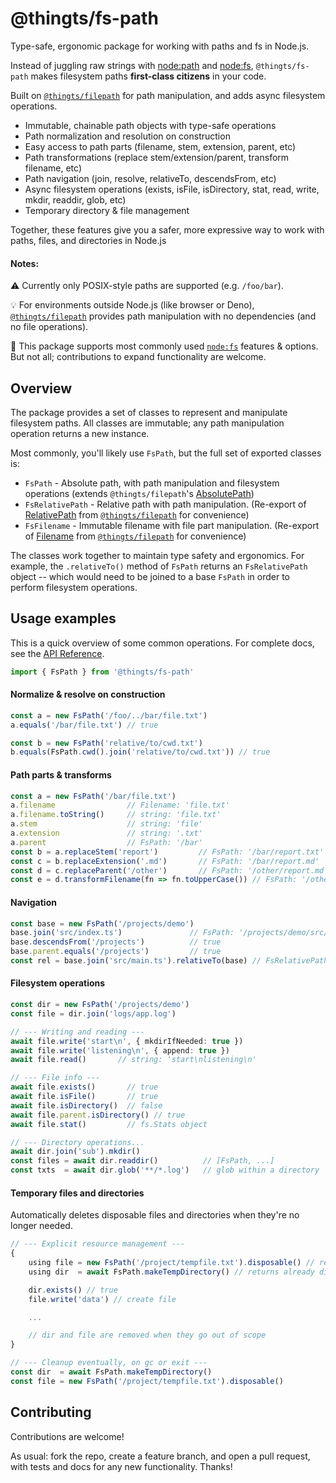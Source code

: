 # @thingts/fs-path

Type-safe, ergonomic package for working with paths and fs in Node.js.

Instead of juggling raw strings with
[node:path](https://nodejs.org/api/path.html) and
[node:fs](https://nodejs.org/api/fs.html), `@thingts/fs-path` makes
filesystem paths **first-class citizens** in your code.

Built on [`@thingts/filepath`](https://www.npmjs.com/package/@thingts/filepath) for path manipulation, and adds async filesystem operations.

* Immutable, chainable path objects with type-safe operations
* Path normalization and resolution on construction
* Easy access to path parts (filename, stem, extension, parent, etc)
* Path transformations (replace stem/extension/parent, transform filename, etc)
* Path navigation (join, resolve, relativeTo, descendsFrom, etc)
* Async filesystem operations (exists, isFile, isDirectory, stat, read, write, mkdir, readdir, glob, etc)
* Temporary directory & file management

Together, these features give you a safer, more expressive way to work with
paths, files, and directories in Node.js

#### Notes:

⚠️ Currently only POSIX-style paths are supported (e.g. `/foo/bar`).

💡 For environments outside Node.js (like browser or Deno), [`@thingts/filepath`](https://www.npmjs.com/package/@thingts/filepath) provides path manipulation with no dependencies (and no file operations).

🔧 This package supports most commonly used [`node:fs`](https://nodejs.org/api/fs.html) features & options.  But not all; contributions to expand functionality are welcome.

## Overview

The package provides a set of classes to represent and manipulate
filesystem paths.  All classes are immutable; any path manipulation
operation returns a new instance.

Most commonly, you'll likely use `FsPath`, but the full set of exported classes is:

* `FsPath` - Absolute path, with path manipulation and filesystem operations (extends `@thingts/filepath`'s [AbsolutePath](https://thingts.github.io/filepath/classes/AbsolutePath.html))
* `FsRelativePath` - Relative path with path manipulation.  (Re-export of [RelativePath](https://thingts.github.io/filepath/classes/RelativePath.html) from [`@thingts/filepath`](https://www.npmjs.com/package/@thingts/filepath) for convenience)
* `FsFilename` - Immutable filename with file part manipulation.  (Re-export of [Filename](https://thingts.github.io/filepath/classes/Filename.html) from [`@thingts/filepath`](https://www.npmjs.com/package/@thingts/filepath) for convenience)

The classes work together to maintain type safety and ergonomics.  For
example, the `.relativeTo()` method of `FsPath` returns an `FsRelativePath`
object -- which would need to be joined to a base `FsPath` in order to
perform filesystem operations.


## Usage examples

This is a quick overview of some common operations. For complete docs, see the [API Reference](https://thingts.github.io/fs-path).


```typescript
import { FsPath } from '@thingts/fs-path'
``` 

#### Normalize & resolve on construction

```typescript
const a = new FsPath('/foo/../bar/file.txt')
a.equals('/bar/file.txt') // true

const b = new FsPath('relative/to/cwd.txt')
b.equals(FsPath.cwd().join('relative/to/cwd.txt')) // true
```

#### Path parts & transforms

```typescript
const a = new FsPath('/bar/file.txt')
a.filename                // Filename: 'file.txt'
a.filename.toString()     // string: 'file.txt'
a.stem                    // string: 'file'
a.extension               // string: '.txt'
a.parent                  // FsPath: '/bar'
const b = a.replaceStem('report')         // FsPath: '/bar/report.txt'
const c = b.replaceExtension('.md')       // FsPath: '/bar/report.md'
const d = c.replaceParent('/other')       // FsPath: '/other/report.md'
const e = d.transformFilename(fn => fn.toUpperCase()) // FsPath: '/other/REPORT.MD'
```

#### Navigation

```typescript
const base = new FsPath('/projects/demo')
base.join('src/index.ts')               // FsPath: '/projects/demo/src/index.ts'
base.descendsFrom('/projects')          // true
base.parent.equals('/projects')         // true
const rel = base.join('src/main.ts').relativeTo(base) // FsRelativePath: 'src/main.ts'
```

#### Filesystem operations

```typescript
const dir = new FsPath('/projects/demo')
const file = dir.join('logs/app.log')

// --- Writing and reading ---
await file.write('start\n', { mkdirIfNeeded: true })
await file.write('listening\n', { append: true })
await file.read()       // string: 'start\nlistening\n'

// --- File info ---
await file.exists()       // true
await file.isFile()       // true
await file.isDirectory()  // false
await file.parent.isDirectory() // true
await file.stat()         // fs.Stats object

// --- Directory operations...
await dir.join('sub').mkdir()
const files = await dir.readdir()          // [FsPath, ...]
const txts  = await dir.glob('**/*.log')   // glob within a directory
```

#### Temporary files and directories

Automatically deletes disposable files and directories when they're no
longer needed.

```typescript
// --- Explicit resource management ---
{
    using file = new FsPath('/project/tempfile.txt').disposable() // register for disposal
    using dir  = await FsPath.makeTempDirectory() // returns already disposable object

    dir.exists() // true
    file.write('data') // create file

    ...

    // dir and file are removed when they go out of scope
}

// --- Cleanup eventually, on gc or exit ---
const dir  = await FsPath.makeTempDirectory() 
const file = new FsPath('/project/tempfile.txt').disposable()
```

## Contributing

Contributions are welcome!

As usual: fork the repo, create a feature branch, and open a
pull request, with tests and docs for any new functionality.  Thanks!
